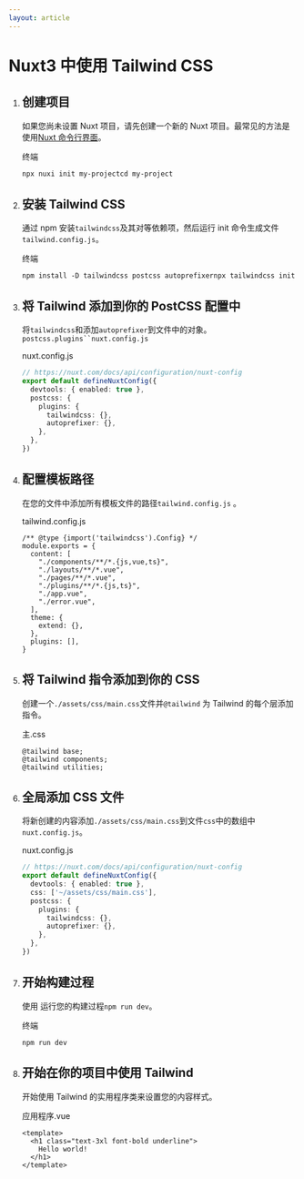 ```yaml
---
layout: article
---
```


# Nuxt3 中使用 Tailwind CSS

1. ## 创建项目

   如果您尚未设置 Nuxt 项目，请先创建一个新的 Nuxt 项目。最常见的方法是使用[Nuxt 命令行界面](https://nuxt.com/docs/getting-started/installation)。

   终端

   ```bash
   npx nuxi init my-projectcd my-project
   ```

2. ## 安装 Tailwind CSS

   通过 npm 安装`tailwindcss`及其对等依赖项，然后运行 init 命令生成文件`tailwind.config.js`。

   终端

   ```
   npm install -D tailwindcss postcss autoprefixernpx tailwindcss init
   ```

3. ## 将 Tailwind 添加到你的 PostCSS 配置中

   将`tailwindcss`和添加`autoprefixer`到文件中的对象。 ` postcss.plugins``nuxt.config.js `

   nuxt.config.js

   ```ts
   // https://nuxt.com/docs/api/configuration/nuxt-config
   export default defineNuxtConfig({
     devtools: { enabled: true },
     postcss: {
       plugins: {
         tailwindcss: {},
         autoprefixer: {},
       },
     },
   })
   ```

4. ## 配置模板路径

   在您的文件中添加所有模板文件的路径`tailwind.config.js` 。

   tailwind.config.js

   ```
   /** @type {import('tailwindcss').Config} */
   module.exports = {
     content: [
       "./components/**/*.{js,vue,ts}",
       "./layouts/**/*.vue",
       "./pages/**/*.vue",
       "./plugins/**/*.{js,ts}",
       "./app.vue",
       "./error.vue",
     ],
     theme: {
       extend: {},
     },
     plugins: [],
   }
   ```

5. ## 将 Tailwind 指令添加到你的 CSS

   创建一个`./assets/css/main.css`文件并`@tailwind` 为 Tailwind 的每个层添加指令。

   主.css

   ```
   @tailwind base;
   @tailwind components;
   @tailwind utilities;
   ```

6. ## 全局添加 CSS 文件

   将新创建的内容添加`./assets/css/main.css`到文件`css`中的数组中`nuxt.config.js`。

   nuxt.config.js

   ```ts
   // https://nuxt.com/docs/api/configuration/nuxt-config
   export default defineNuxtConfig({
     devtools: { enabled: true },
     css: ['~/assets/css/main.css'],
     postcss: {
       plugins: {
         tailwindcss: {},
         autoprefixer: {},
       },
     },
   })
   ```

7. ## 开始构建过程

   使用 运行您的构建过程`npm run dev`。

   终端

   ```
   npm run dev
   ```

8. ## 开始在你的项目中使用 Tailwind

   开始使用 Tailwind 的实用程序类来设置您的内容样式。

   应用程序.vue

   ```
   <template>
     <h1 class="text-3xl font-bold underline">
       Hello world!
     </h1>
   </template>
   ```
